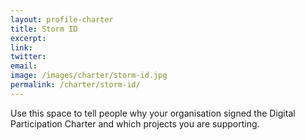 ```yaml
---
layout: profile-charter
title: Storm ID
excerpt: 
link: 
twitter: 
email: 
image: /images/charter/storm-id.jpg
permalink: /charter/storm-id/
---
```


Use this space to tell people why your organisation signed the Digital Participation Charter and which projects you are supporting.